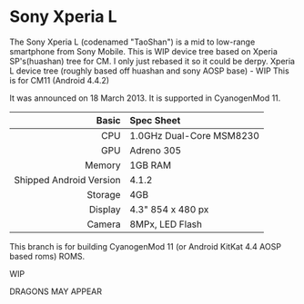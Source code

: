Sony Xperia L
==============

The Sony Xperia L (codenamed "TaoShan") is a mid to low-range smartphone from Sony Mobile. This is WIP device tree based on Xperia SP's(huashan) tree for CM. 
I only just rebased it so it could be derpy.
Xperia L device tree (roughly based off huashan and sony AOSP base) - WIP
This is for CM11 (Android 4.4.2)

It was announced on 18 March 2013. It is supported in CyanogenMod 11.

Basic   | Spec Sheet
-------:|:-------------------------
CPU     | 1.0GHz Dual-Core MSM8230
GPU     | Adreno 305
Memory  | 1GB RAM
Shipped Android Version | 4.1.2
Storage | 4GB
Display | 4.3" 854 x 480 px
Camera  | 8MPx, LED Flash

This branch is for building CyanogenMod 11 (or Android KitKat 4.4 AOSP based roms) ROMS.

WIP

DRAGONS MAY APPEAR
